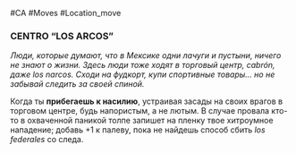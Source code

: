 #CA #Moves #Location_move

### CENTRO “LOS ARCOS”
*Люди, которые думают, что в Мексике одни лачуги и пустыни, ничего не знают о жизни. Здесь люди тоже ходят в торговый центр, cabrón, даже los narcos. Сходи на фудкорт, купи спортивные товары... но не забывай следить за своей спиной.*

Когда ты **прибегаешь к насилию**, устраивая засады на своих врагов в торговом центре, будь напористым, а не лютым. В случае провала кто-то в охваченной паникой толпе запишет на пленку твое хитроумное нападение; добавь +1 к палеву, пока не найдешь способ сбить *los federales* со следа.